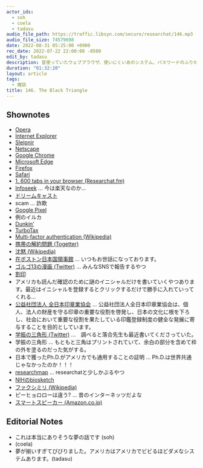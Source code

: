```yaml
---
actor_ids:
  - soh
  - coela
  - tadasu
audio_file_path: https://traffic.libsyn.com/secure/researchat/146.mp3 
audio_file_size: 74579698
date: 2022-08-31 05:25:00 +0900
rec_date: 2022-07-22 22:00:00 -0500
edit_by: tadasu
description: 昔使っていたウェブブラウザ、使いにくいあのシステム、パスワードのふりがな、最先端のチェックテクノロジー、学振の黒三角形の思い出等について話しました。
duration: "01:32:20"
layout: article
tags:
  - 雑談
title: 146. The Black Triangle
---
```


## Shownotes
- [Opera](https://www.opera.com/)
- [Internet Explorer](https://www.microsoft.com/en-us/download/internet-explorer.aspx)
- [Sleipnir](https://ja.wikipedia.org/wiki/Sleipnir)
- [Netscape](https://isp.netscape.com/)
- [Google Chrome](https://www.google.com/chrome/downloads/)
- [Microsoft Edge](https://www.microsoft.com/en-us/edge)
- [Firefox](https://www.mozilla.org/en-US/firefox/new/)
- [Safari](https://www.apple.com/safari/)
- [1. 600 tabs in your browser (Researchat.fm)](https://researchat.fm/episode/1)
- [Infoseek](https://www.infoseek.co.jp/) ... 今は楽天なのか...
- [ドリームキャスト](https://ja.wikipedia.org/wiki/%E3%83%89%E3%83%AA%E3%83%BC%E3%83%A0%E3%82%AD%E3%83%A3%E3%82%B9%E3%83%88)
- scam ... 詐欺
- [Google Pixel](https://store.google.com/us/category/phones?pli=1&hl=en-US)
- 例のイルカ
- [Dunkin’](https://www.dunkindonuts.com/en)
- [TurboTax](https://turbotax.intuit.com/)
- [Multi-factor authentication (Wikipedia)](https://en.wikipedia.org/wiki/Multi-factor_authentication)
- [携帯の解約問題 (Togetter)](https://togetter.com/li/1498784)
- [沈黙 (Wikipedia)](https://ja.wikipedia.org/wiki/%E6%B2%88%E9%BB%99_(%E9%81%A0%E8%97%A4%E5%91%A8%E4%BD%9C))
- [在ボストン日本国領事館](https://www.boston.us.emb-japan.go.jp/itprtop_ja/index.html) ... いつもお世話になっております。
- [ゴルゴ13の漫画 (Twitter)](https://twitter.com/researchat_fm/status/1420167916117430276) ... みんなSNSで報告するやつ
- [割印](https://www.hankoya.com/untiku/keiin.html)
- アメリカも読んだ確認のために謎のイニシャルだけを書いていくやつあります。最近はイニシャルを登録するとクリックするだけで勝手に入れていってくれる...
- [公益社団法人 全日本印章業協会](https://www.inshou.or.jp/) ... 公益社団法人全日本印章業協会は、個人、法人の財産を守る印章の重要な役割を啓発し、日本の文化に根を下ろし、社会において重要な役割を果たしている印鑑登録制度の健全な発展に寄与することを目的としています。
- [学振の三角形 (Twitter)](https://twitter.com/ochyai/status/1525970034840854528) ...　調べると落合先生も最近書いてくださっていた。
- 学振の三角形 ... もともと三角はプリントされていて、余白の部分を含めて枠の外を塗るのだった気がする。
- 日本で獲ったPh.D.がアメリカでも通用することの証明 ... Ph.D.は世界共通じゃなかったのか！！！
- [researchmap](https://researchmap.jp/) ... researchatと少しかぶるやつ
- [NIHのbiosketch](https://grants.nih.gov/grants/forms/biosketch.htm)
- [ファクシミリ (Wikipedia)](https://ja.wikipedia.org/wiki/%E3%83%95%E3%82%A1%E3%82%AF%E3%82%B7%E3%83%9F%E3%83%AA)
- ピーヒョロローは違う? ... 昔のインターネッツだよな
- [スマートスピーカー (Amazon.co.jp)](https://www.amazon.co.jp/%E3%82%B9%E3%83%9E%E3%83%BC%E3%83%88%E3%82%B9%E3%83%94%E3%83%BC%E3%82%AB%E3%83%BC/s?k=%E3%82%B9%E3%83%9E%E3%83%BC%E3%83%88%E3%82%B9%E3%83%94%E3%83%BC%E3%82%AB%E3%83%BC)

## Editorial Notes
- これは本当にありそうな夢の話です (soh)
- (coela)
- 夢が揃いすぎてびびりました。アメリカはアメリカでビビるほどダメなシステムあります。(tadasu)
